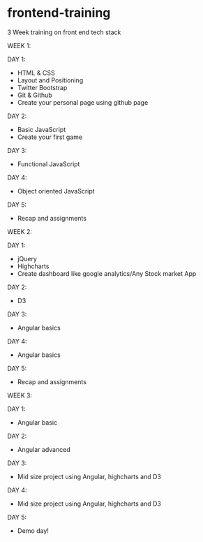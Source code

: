 frontend-training
=================

3 Week training on front end tech stack

WEEK 1:

DAY 1:
  - HTML & CSS
  - Layout and Positioning
  - Twitter Bootstrap
  - Git & Github
  - Create your personal page using github page

DAY 2:
  - Basic JavaScript
  - Create your first game

DAY 3:
  - Functional JavaScript

DAY 4:
  - Object oriented JavaScript

DAY 5:
  - Recap and assignments


WEEK 2:

DAY 1:
  - jQuery
  - Highcharts
  - Create dashboard like google analytics/Any Stock market App

DAY 2:
  - D3

DAY 3:
  - Angular basics

DAY 4:
  - Angular basics

DAY 5:
  - Recap and assignments


WEEK 3:

DAY 1:
  - Angular basic

DAY 2:
  - Angular advanced

DAY 3:
  - Mid size project using Angular, highcharts and D3

DAY 4:
  - Mid size project using Angular, highcharts and D3

DAY 5:
  - Demo day!
